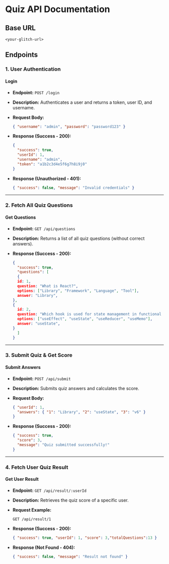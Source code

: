 # **Quiz API Documentation**

## **Base URL**

```
<your-glitch-url>
```
## **Endpoints**

### **1\. User Authentication**

#### **Login**

- **Endpoint:** `POST /login`
- **Description:** Authenticates a user and returns a token, user ID, and username.
- **Request Body:**

  ```json
  { "username": "admin", "password": "password123" }
  ```

- **Response (Success - 200):**

  ```json
  {
  	"success": true,
  	"userId": 1,
  	"username": "admin",
  	"token": "a1b2c3d4e5f6g7h8i9j0"
  }
  ```

- **Response (Unauthorized - 401):**

  ```json
  { "success": false, "message": "Invalid credentials" }
  ```

---

### **2\. Fetch All Quiz Questions**

#### **Get Questions**

- **Endpoint:** `GET /api/questions`
- **Description:** Returns a list of all quiz questions (without correct answers).
- **Response (Success - 200):**

  ```json
  {
  	"success": true,
  	"questions": [
  	{
    id: 1,
    question: "What is React?",
    options: ["Library", "Framework", "Language", "Tool"],
    answer: "Library",
  },
  {
    id: 2,
    question: "Which hook is used for state management in functional components?",
    options: ["useEffect", "useState", "useReducer", "useMemo"],
    answer: "useState",
  }
  	]
  }
  ```

---

### **3\. Submit Quiz & Get Score**

#### **Submit Answers**

- **Endpoint:** `POST /api/submit`
- **Description:** Submits quiz answers and calculates the score.
- **Request Body:**

  ```json
  { "userId": 1, 
    "answers": { "1": "Library", "2": "useState", "3": "v6" } 
  }
  ```

- **Response (Success - 200):**

  ```json
  { "success": true,
    "score": 3,
    "message": "Quiz submitted successfully!"
  }
  ```

---

### **4\. Fetch User Quiz Result**

#### **Get User Result**

- **Endpoint:** `GET /api/result/:userId`
- **Description:** Retrieves the quiz score of a specific user.
- **Request Example:**

  `GET /api/result/1`

- **Response (Success - 200):**

  ```json
  { "success": true, "userId": 1, "score": 3,"totalQuestions":13 }
  ```

- **Response (Not Found - 404):**

  ```json
  { "success": false, "message": "Result not found" }
  ```
